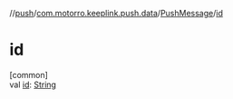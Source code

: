 //[push](../../../index.md)/[com.motorro.keeplink.push.data](../index.md)/[PushMessage](index.md)/[id](id.md)

# id

[common]\
val [id](id.md): [String](https://kotlinlang.org/api/latest/jvm/stdlib/kotlin/-string/index.html)
